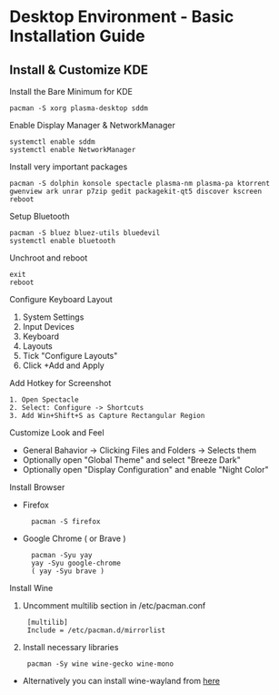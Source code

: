 # Desktop Environment - Basic Installation Guide

## Install & Customize KDE

Install the Bare Minimum for KDE

    pacman -S xorg plasma-desktop sddm
  
Enable Display Manager & NetworkManager

    systemctl enable sddm
    systemctl enable NetworkManager

Install very important packages

    pacman -S dolphin konsole spectacle plasma-nm plasma-pa ktorrent gwenview ark unrar p7zip gedit packagekit-qt5 discover kscreen
    reboot
  
Setup Bluetooth

    pacman -S bluez bluez-utils bluedevil
    systemctl enable bluetooth

Unchroot and reboot

    exit
    reboot

Configure Keyboard Layout
1. System Settings
2. Input Devices
3. Keyboard
4. Layouts
5. Tick "Configure Layouts"
6. Click +Add and Apply

Add Hotkey for Screenshot

    1. Open Spectacle
    2. Select: Configure -> Shortcuts
    3. Add Win+Shift+S as Capture Rectangular Region

Customize Look and Feel
- General Bahavior -> Clicking Files and Folders -> Selects them
- Optionally open "Global Theme" and select "Breeze Dark"
- Optionally open "Display Configuration" and enable "Night Color"

Install Browser 

- Firefox

        pacman -S firefox
    
- Google Chrome ( or Brave )
        
        pacman -Syu yay
        yay -Syu google-chrome 
        ( yay -Syu brave )

Install Wine

1. Uncomment multilib section in /etc/pacman.conf

        [multilib]
        Include = /etc/pacman.d/mirrorlist

2. Install necessary libraries

        pacman -Sy wine wine-gecko wine-mono

- Alternatively you can install wine-wayland from [here](https://github.com/varmd/wine-wayland)
      
